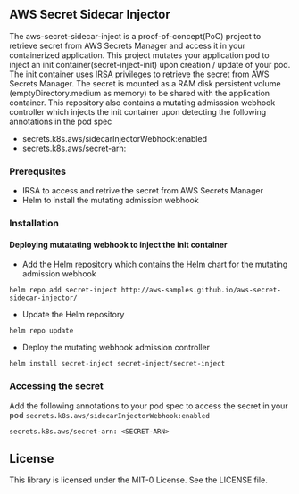 ## AWS Secret Sidecar Injector

The aws-secret-sidecar-inject is a proof-of-concept(PoC) project to retrieve secret from AWS Secrets Manager and access it in your containerized application. This project mutates your application pod to inject an init container(secret-inject-init) upon creation / update of your pod. The init container uses [IRSA](https://docs.aws.amazon.com/eks/latest/userguide/iam-roles-for-service-accounts.html) privileges to retrieve the secret from AWS Secrets Manager. The secret is mounted as a RAM disk persistent volume (emptyDirectory.medium as memory) to be shared with the application container. This repository also contains a mutating admisssion webhook controller which injects the init container upon detecting the following annotations in the pod spec
- secrets.k8s.aws/sidecarInjectorWebhook:enabled
- secrets.k8s.aws/secret-arn: <secret-ARN>

### Prerequsites 
- IRSA to access and retrive the secret from AWS Secrets Manager
- Helm to install the mutating admission webhook

### Installation

#### Deploying mutatating webhook to inject the init container 

- Add the Helm repository which contains the Helm chart for the mutating admission webhook 

```helm repo add secret-inject http://aws-samples.github.io/aws-secret-sidecar-injector/```
- Update the Helm repository 

```helm repo update```
- Deploy the mutating webhook admission controller

```helm install secret-inject secret-inject/secret-inject```

### Accessing the secret

Add the following annotations to your pod spec to access the secret in your pod 
```secrets.k8s.aws/sidecarInjectorWebhook:enabled```

```secrets.k8s.aws/secret-arn: <SECRET-ARN>```

## License

This library is licensed under the MIT-0 License. See the LICENSE file.

